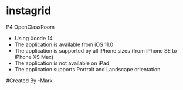 # instagrid
P4 OpenClassRoom
- Using Xcode 14
- The application is available from iOS 11.0
- The application is supported by all iPhone sizes (from iPhone SE to iPhone
XS Max)
- The application is not available on iPad
- The application supports Portrait and Landscape orientation

#Created By 
-Mark 
